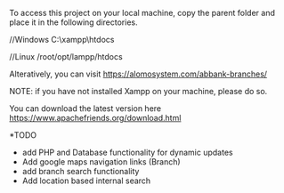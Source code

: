 To access this project on your local machine, copy the parent folder and place it
in the following directories.

//Windows
C:\xampp\htdocs

//Linux
/root/opt/lampp/htdocs

Alteratively, you can visit https://alomosystem.com/abbank-branches/

NOTE: if you have not installed Xampp on your machine, please do so. 

You can download the latest version here https://www.apachefriends.org/download.html

*TODO

- add PHP and Database functionality for dynamic updates
- Add google maps navigation links (Branch)
- add branch search functionality
- Add location based internal search 
